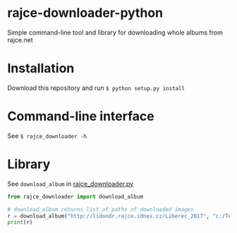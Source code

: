 # rajce-downloader-python
Simple command-line tool and library for downloading whole albums from rajce.net

# Installation
Download this repository and run `$ python setup.py install`

# Command-line interface
See `$ rajce_downloader -h`

# Library
See `download_album` in [rajce_downloader.py](rajce_downloader/rajce_downloader.py)

```python
from rajce_downloader import download_album

# download_album returns list of paths of downloaded images
r = download_album("http://lidondr.rajce.idnes.cz/Liberec_2017", "c:/Temp/Liberec2017", n_images=0, overwrite=True)
print(r)
```
